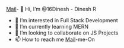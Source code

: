 [Mail](mailto:raghulpasupathi@gmail.com)- 👋 Hi, I’m @16Dinesh - Dinesh R
- 👀 I’m interested in Full Stack Development
- 🌱 I’m currently learning MERN
- 💞️ I’m looking to collaborate on JS Projects
- 📫 How to reach me [Mail](mailto:Dineshwonks@gmail.com)-me-On

<!---
16Dinesh/16Dinesh is a ✨ special ✨ repository because its `README.md` (this file) appears on your GitHub profile.
You can click the Preview link to take a look at your changes.
--->
